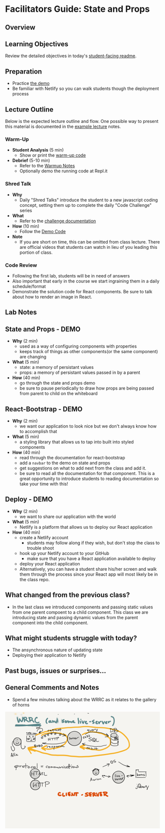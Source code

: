 # Facilitators Guide: State and Props

## Overview


## Learning Objectives

Review the detailed objectives in today's [student-facing readme](../README.md).

## Preparation

- Practice [the demo](../demo/)
- Be familiar with Netlify so you can walk students though the deployment process

## Lecture Outline

Below is the expected lecture outline and flow. One possible way to present this material is documented in the [example lecture](../facilitator/LECTURE-EXAMPLE.md) notes.

### Warm-Up

- **Student Analysis** (5 min)
  - Show or print the [warm-up code](../warm-up/warm-up.md)
- **Debrief** (5-10 min)
  - Refer to the [Warmup Notes](../warm-up/NOTES.md)
  - Optionally demo the running code at Repl.it

### Shred Talk

- **Why**
  - Daily "Shred Talks" introduce the student to a new javascript coding concept, setting them up to complete the daily "Code Challenge" series
- **What**
  - Refer to the [challenge documentation](../challenges/README.md)
- **How** (10 min)
  - Follow the [Demo Code](../challenges/DEMO.md)
- **Note**
  - If you are short on time, this can be omitted from class lecture. There are official videos that students can watch in lieu of you leading this portion of class.

### Code Review

- Following the first lab, students will be in need of answers
- Also important that early in the course we start ingraining them in a daily schedule/format
- Demonstrate the solution code for React components. Be sure to talk about how to render an image in React.


## Lab Notes

## State and Props - DEMO
- **Why** (2 min)
  - used as a way of configuring components with properties
  - keeps track of things as other components(or the same component) are changing
- **What** (5 min)
  - state: a memory of persistant values
  - props: a memory of persistant values passed in by a parent
- **How** (40 min)
  - go through the state and props demo
  - be sure to pause periodically to draw how props are being passed from parent to child on the whiteboard

## React-Bootstrap - DEMO
- **Why** (2 min)
  - we want our application to look nice but we don't always know how to accomplish that
- **What** (5 min)
  - a styling library that allows us to tap into built into styled components
- **How** (40 min)
  - read through the documentation for react-bootstrap
  - add a `navbar` to the demo on state and props
  - get suggestions on what to add next from the class and add it. 
  - be sure to read all the documentation for that component. This is a great opportunity to introduce students to reading documentation so take your time with this!

## Deploy - DEMO
- **Why** (2 min)
  - we want to share our application with the world
- **What** (5 min)
  - Netlify is a platform that allows us to deploy our React application
- **How** (40 min)
  - create a Netlify account
    - students may follow along if they wish, but don't stop the class to trouble shoot
  - hook up your Netlify account to your GitHub
    - make sure that you have a React application available to deploy
  - deploy your React application
  - Alternatively, you can have a student share his/her screen and walk them through the process since your React app will most likely be in the class repo.

## What changed from the previous class?

- In the last class we introduced components and passing static values from one parent compoent to a child component. This class we are introducing state and passing dynamic values from the parent component into the child component.

## What might students struggle with today?

- The ansynchronous nature of updating state
- Deploying their application to Netlify

## Past bugs, issues or surprises...

## General Comments and Notes

- Spend a few minutes talking about the WRRC as it relates to the gallery of horns

![WRRC for the Horns Gallery](whiteboard-diagrams/wrrc-horns.png)
